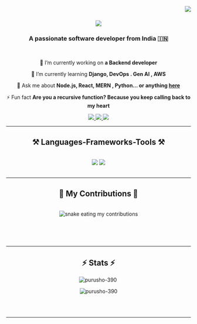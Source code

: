 
<img align="right" src="https://visitor-badge.laobi.icu/badge?page_id=purusho-390.purusho-390" />

<h1 align="center">
    <img src="https://readme-typing-svg.herokuapp.com/?font=Righteous&size=35&center=true&vCenter=true&width=500&height=70&duration=4000&lines=Hi+There!+👋;+I'm+Purushothaman+M!;" />
</h1>

<h3 align="center">A passionate software developer from India 🇮🇳</h3>

<br/>

<div align="center">
 
 🔭 I’m currently working on **a Backend developer**
 
 🌱 I’m currently learning **Django, DevOps . Gen AI , AWS**

💬 Ask me about **Node.js, React, MERN , Python... or anything [here](https://github.com/purusho-390/purusho-390/issues)**

⚡ Fun fact **Are you a recursive function? Because you keep calling back to my heart**

 </div>
 
<div align="center"> 
  <a href="mailto:pruzfolio@gmail.com">
    <img src="https://img.shields.io/badge/Gmail-333333?style=for-the-badge&logo=gmail&logoColor=red" />
  </a>
  <a href="https://www.linkedin.com/in/purushothaman-m-279956254" target="_blank">
    <img src="https://img.shields.io/badge/LinkedIn-0077B5?style=for-the-badge&logo=linkedin&logoColor=white" target="_blank" />
  </a>
  <a href="https://purusho-390.github.io" target="_blank">
     <img src="https://img.shields.io/badge/Portfolio-FF5722?style=for-the-badge&logo=todoist&logoColor=white" target="_blank" />
  </a>
</div>

<hr/>
 
<h2 align="center">⚒️ Languages-Frameworks-Tools ⚒️</h2>
<br/>
<div align="center">
    <img src="https://skillicons.dev/icons?i=react,bootstrap,mui,html,css,vscode,github,figma,tailwind,git" />
    <img src="https://skillicons.dev/icons?i=nodejs,python,javascript,typescript,express,firebase,mongodb,c,java,nextjs,mysql,flask" /><br>
</div>

<br/>
<hr/>

<div align="center">
  <h2>🐍 My Contributions 🐍</h2>
  <br>
  <img alt="snake eating my contributions" src="https://raw.githubusercontent.com/purusho-390/purusho-390/output/github-contribution-grid-snake.svg" />
  
  <br/><br/><br/>
</div>


<hr/>

<h2 align="center">⚡ Stats ⚡</h2>
<div style="display: flex; justify-content: center; align-items: center; gap: 20px;">
  <div>
    <img align="left" src="https://github-readme-stats.vercel.app/api/top-langs?username=purusho-390&show_icons=true&locale=en&layout=compact" alt="purusho-390" />
  </div>
 
</div>

<p align="center">
  <img src="https://github-readme-streak-stats.herokuapp.com/?user=purusho-390&" alt="purusho-390" />
</p>


<br/><br/>

<hr/>

<br/>


